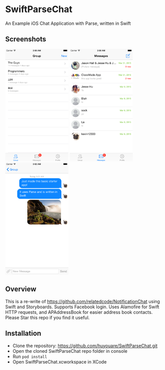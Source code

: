 # SwiftParseChat
An Example iOS Chat Application with Parse, written in Swift

## Screenshots
<img src="./Screenshots/screenshot1.png" alt="screenshot1" width="200" />
<img src="./Screenshots/screenshot2.png" alt="screenshot2" width="200" />
<img src="./Screenshots/screenshot3.png" alt="screenshot3" width="200" />

## Overview
This is a re-write of https://github.com/relatedcode/NotificationChat using Swift and Storyboards. Supports Facebook login.
Uses Alamofire for Swift HTTP requests, and APAddressBook for easier address book contacts. Please Star this repo if you find it useful.

## Installation
- Clone the repository: https://github.com/huyouare/SwiftParseChat.git
- Open the cloned SwiftParseChat repo folder in console
- Run `pod install`
- Open SwiftParseChat.xcworkspace in XCode
